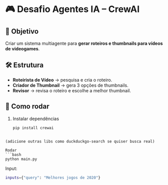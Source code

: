 # 🎮 Desafio Agentes IA – CrewAI

## 📌 Objetivo
Criar um sistema multiagente para **gerar roteiros e thumbnails para vídeos de videogames**.

## 🛠 Estrutura
- **Roteirista de Vídeo** → pesquisa e cria o roteiro.
- **Criador de Thumbnail** → gera 3 opções de thumbnails.
- **Revisor** → revisa o roteiro e escolhe a melhor thumbnail.

## 🚀 Como rodar
1. Instalar dependências
   ```bash
   pip install crewai
  ``` 

(adicione outras libs como duckduckgo-search se quiser busca real)

Rodar
```bash
python main.py
```

Input:

```bash
inputs={"query": "Melhores jogos de 2020"}
```
